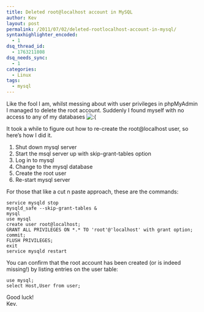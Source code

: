 ```yaml
---
title: Deleted root@localhost account in MySQL
author: Kev
layout: post
permalink: /2011/07/02/deleted-rootlocalhost-account-in-mysql/
syntaxhighlighter_encoded:
  - 1
dsq_thread_id:
  - 1763211808
dsq_needs_sync:
  - 1
categories:
  - Linux
tags:
  - mysql
---
```

Like the fool I am, whilst messing about with user privileges in phpMyAdmin I managed to delete the root account. Suddenly I found myself with no access to any of my databases <img src="http://www.kevssite.com/wp-includes/images/smilies/icon_sad.gif" alt=":(" class="wp-smiley" /> 

It took a while to figure out how to re-create the root@localhost user, so here&#8217;s how I did it.<!--more-->

1.  Shut down mysql server
2.  Start the msql server up with skip-grant-tables option
3.  Log in to mysql
4.  Change to the mysql database
5.  Create the root user
6.  Re-start mysql server

For those that like a cut n paste approach, these are the commands:
```shell
service mysqld stop
mysqld_safe --skip-grant-tables &
mysql
use mysql
create user root@localhost;
GRANT ALL PRIVILEGES ON *.* TO 'root'@'localhost' with grant option;
commit;
FLUSH PRIVILEGES;
exit
service mysqld restart
```

You can confirm that the root account has been created (or is indeed missing!) by listing entries on the user table:  
```shell
use mysql;
select Host,User from user;
```

Good luck!  
Kev.
